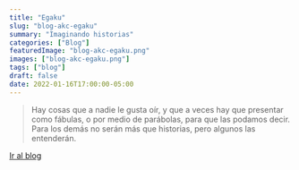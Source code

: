 ```yaml
---
title: "Egaku"
slug: "blog-akc-egaku"
summary: "Imaginando historias"
categories: ["Blog"]
featuredImage: "blog-akc-egaku.png"
images: ["blog-akc-egaku.png"]
tags: ["blog"]
draft: false
date: 2022-01-16T17:00:00-05:00
---
```


> Hay cosas que a nadie le gusta oír, y que a veces hay que presentar como fábulas, o por medio de parábolas, para que las podamos decir. Para los demás no serán más que historias, pero algunos las entenderán.

[Ir al blog](https://akchistorias.blogspot.com/)